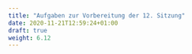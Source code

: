 ```yaml
---
title: "Aufgaben zur Vorbereitung der 12. Sitzung"
date: 2020-11-21T12:59:24+01:00
draft: true
weight: 6.12
---
```


<center>

</center>
